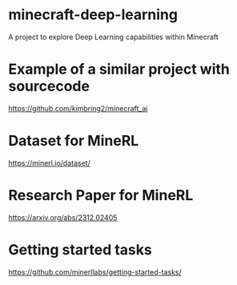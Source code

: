# minecraft-deep-learning
A project to explore Deep Learning capabilities within Minecraft



# Example of a similar project with sourcecode
https://github.com/kimbring2/minecraft_ai


# Dataset for MineRL
https://minerl.io/dataset/

# Research Paper for MineRL
https://arxiv.org/abs/2312.02405

# Getting started tasks
https://github.com/minerllabs/getting-started-tasks/
